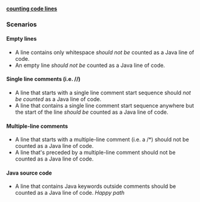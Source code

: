 #### [counting code lines](http://codekata.com/kata/kata13-counting-code-lines/)

### Scenarios

#### Empty lines
- A line contains only whitespace _should not be_ counted as a Java line of code.
- An empty line _should not be_ counted as a Java line of code.

#### Single line comments (i.e. //)
- A line that starts with a single line comment start sequence should _not be counted_ as a Java line of code.
- A line that contains a single line comment start sequence anywhere but the start of the line _should be_ counted as a Java line of code.

#### Multiple-line comments
- A line that starts with a multiple-line comment (i.e. a /*) should not be counted as a Java line of code.
- A line that's preceded by a multiple-line comment should not be counted as a Java line of code.

#### Java source code
- A line that contains Java keywords outside comments should be counted as a Java line of code. _Happy path_

